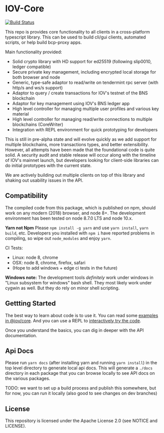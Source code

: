 # IOV-Core

[![Build Status](https://travis-ci.com/iov-one/iov-core.svg?token=evC2AgcwxuvHjXeBP3jq&branch=master)](https://travis-ci.com/iov-one/iov-core)

This repo is provides core functionality to all clients in a cross-platform typescript library.
This can be used to build cli/gui clients, automated scripts, or help build bcp-proxy apps.

Main functionality provided:

* Solid crypto library with HD support for ed25519 (following slip0010, ledger compatible)
* Secure private key management, including encrypted local storage for both browser and node
* Generic, type-safe adaptor to read/write on tendermint rpc server (with http/s and ws/s support)
* Adaptor to query / create transactions for IOV's testnet of the BNS blockchain
* Adaptor for key management using IOV's BNS ledger app
* High level controller for managing multiple user profiles and various key material
* High level controller for managing read/write connections to multiple blockchains (CoreWriter)
* Integration with REPL environment for quick prototyping for developers

This is still in pre-alpha state and will evolve quickly as we add support for multiple blockchains,
more transactions types, and better extensibility. However, all attempts have been made that the
foundational code is quite solid. A security audit and stable release will occur along with the
timeline of IOV's mainnet launch, but developers looking for client-side libraries can do initial
prototypes with the current state.

We are actively building out multiple clients on top of this library and shaking out usability
issues in the API.

## Compatibility

The compiled code from this package, which is published on npm, should work on any modern (2018)
browser, and node 8+. The development environment has been tested on node 8.7.0 LTS and node 10.x.

**Yarn not Npm** Please `npm install -g yarn` and use `yarn install`, `yarn build`, etc.
Developers you installed with `npm i` have reported problems in compiling, so wipe out `node_modules`
and enjoy `yarn`.

CI Tests:

* Linux: node 8, chrome
* OSX: node 8, chrome, firefox, safari
* (Hope to add windows + edge ci tests in the future)

**Windows note:** The development tools *definitely* work under windows in "Linux subsystem for windows"
bash shell. They most likely work under cygwin as well. But they do rely on minor shell scripting.

## Gettting Started

The best way to learn about code is to use it.
You can read some [examples in @iov/core](./packages/iov-core/README.md).
And you can use a REPL to [interactively try the code](./packages/iov-cli/README.md).

Once you understand the basics, you can dig in deeper with the API documentation.

## Api Docs

Please run `yarn docs` (after installing yarn and running `yarn install`) in the top level directory
to generate local api docs. This will generate a `./docs` directory in each package that you
can browse locally to see API docs on the various packages.

TODO: we want to set up a build process and publish this somewhere,
but for now, you can run it locally (also good to see changes on dev branches)

## License
This repository is licensed under the Apache License 2.0 (see NOTICE and LICENSE).
